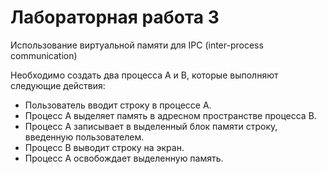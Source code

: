 # Лабораторная работа 3
Использование виртуальной памяти для IPC (inter-process communication)

Необходимо создать два процесса A и B, которые выполняют следующие действия:
- Пользователь вводит строку в процессе А.
- Процесс A выделяет память в адресном пространстве процесса B.
- Процесс А записывает в выделенный блок памяти строку, введенную пользователем.
- Процесс B выводит строку на экран.
- Процесс А освобождает выделенную память.  

